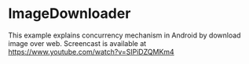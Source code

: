 # ImageDownloader
This example explains concurrency mechanism in Android by download image over web. Screencast is available at https://www.youtube.com/watch?v=SIPiDZQMKm4
